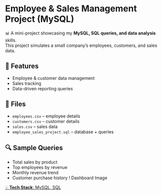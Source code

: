 # Employee & Sales Management Project (MySQL)

📊 A mini-project showcasing my **MySQL, SQL queries, and data analysis** skills.  
This project simulates a small company’s employees, customers, and sales data.

## 🚀 Features
- Employee & customer data management
- Sales tracking
- Data-driven reporting queries

## 📂 Files
- `employees.csv` – employee details
- `customers.csv` – customer details
- `sales.csv` – sales data
- `employee_sales_project.sql` – database + queries

## 🔍 Sample Queries
- Total sales by product
- Top employees by revenue
- Monthly revenue trend
- Customer purchase history
   ! Dashboard Image <a href="https://github.com/SatyamChauhan2005/MIS-Dashboard-Project/blob/main/Employee_Sales_Dashboard.png">

💡 **Tech Stack**: MySQL, SQL
